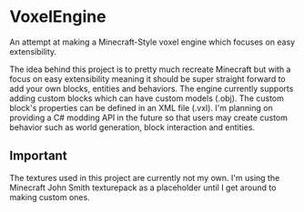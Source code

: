 # VoxelEngine
An attempt at making a Minecraft-Style voxel engine which focuses on easy extensibility.

The idea behind this project is to pretty much recreate Minecraft but with a focus on easy extensibility meaning it should be super straight forward to add your own blocks, entities and behaviors.
The engine currently supports adding custom blocks which can have custom models (.obj). The custom block's properties can be defined in an XML file (.vxl).
I'm planning on providing a C# modding API in the future so that users may create custom behavior such as world generation, block interaction and entities.

## Important
The textures used in this project are currently not my own. I'm using the Minecraft John Smith texturepack as a placeholder until I get around to making custom ones.

